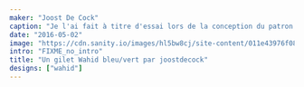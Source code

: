 ```yaml
---
maker: "Joost De Cock"
caption: "Je l'ai fait à titre d'essai lors de la conception du patron. L'encolure par défaut a été abaissée depuis."
date: "2016-05-02"
image: "https://cdn.sanity.io/images/hl5bw8cj/site-content/011e43976f08ac8c84004a40173d438a12eed8ea-2048x2048.jpg"
intro: "FIXME_no_intro"
title: "Un gilet Wahid bleu/vert par joostdecock"
designs: ["wahid"]
---
```




